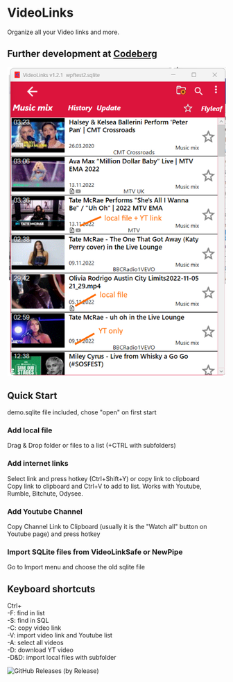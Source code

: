 # VideoLinks
Organize all your Video links and more.

## Further development at [Codeberg](https://codeberg.org/Isayso)

 ![UI](VideoLinks3.png) 
 
 ## Quick Start
  demo.sqlite file included, chose "open" on first start
 
 ### Add local file
 Drag & Drop folder or files to a list (+CTRL with subfolders)
 
 ### Add internet links
 Select link and press hotkey (Ctrl+Shift+Y) or copy link to clipboard  
 Copy link to clipboard and Ctrl+V to add to list. Works with Youtube, Rumble, Bitchute, Odysee.
 
 ### Add Youtube Channel
 Copy Channel Link to Clipboard (usually it is the "Watch all" button on Youtube page) and press hotkey
 
 ### Import SQLite files from VideoLinkSafe or NewPipe
 Go to Import menu and choose the old sqlite file
 
 ## Keyboard shortcuts
 Ctrl+    
 -F: find in list    
 -S: find in SQL  
 -C: copy video link  
 -V: import video link and Youtube list  
 -A: select all videos  
 -D: download YT video  
 -D&D: import local files with subfolder  
 
 ![GitHub Releases (by Release)](https://img.shields.io/github/downloads/Isayso/VideoLinks/total)
